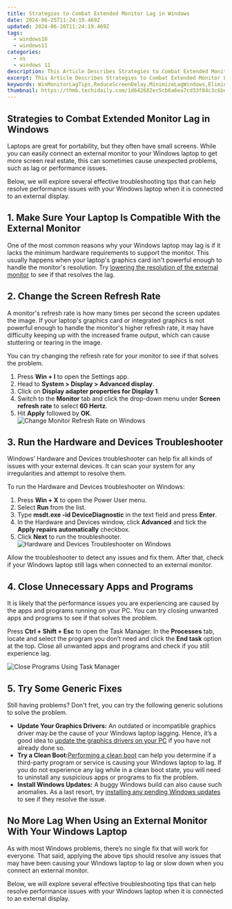 ```yaml
---
title: Strategies to Combat Extended Monitor Lag in Windows
date: 2024-06-25T11:24:19.469Z
updated: 2024-06-26T11:24:19.469Z
tags:
  - windows10
  - windows11
categories:
  - os
  - windows 11
description: This Article Describes Strategies to Combat Extended Monitor Lag in Windows
excerpt: This Article Describes Strategies to Combat Extended Monitor Lag in Windows
keywords: WinMonitorLagTips,ReduceScreenDelay,MinimizeLagWindows,EliminateMonitorHalt,LagFreeDisplay,QuickWinBoost,OptimalScreenSpeed
thumbnail: https://thmb.techidaily.com/1d642682ec5cb6a6ea7cd33f84c3c6bed241d468dfb7fb68a3c7508632db1da6.jpg
---
```


## Strategies to Combat Extended Monitor Lag in Windows

 Laptops are great for portability, but they often have small screens. While you can easily connect an external monitor to your Windows laptop to get more screen real estate, this can sometimes cause unexpected problems, such as lag or performance issues.

 Below, we will explore several effective troubleshooting tips that can help resolve performance issues with your Windows laptop when it is connected to an external display.

## 1\. Make Sure Your Laptop Is Compatible With the External Monitor

 One of the most common reasons why your Windows laptop may lag is if it lacks the minimum hardware requirements to support the monitor. This usually happens when your laptop's graphics card isn't powerful enough to handle the monitor's resolution. Try [lowering the resolution of the external monitor](https://www.makeuseof.com/windows-11-change-screen-resolution/) to see if that resolves the lag.

## 2\. Change the Screen Refresh Rate

 A monitor's refresh rate is how many times per second the screen updates the image. If your laptop's graphics card or integrated graphics is not powerful enough to handle the monitor's higher refresh rate, it may have difficulty keeping up with the increased frame output, which can cause stuttering or tearing in the image.

 You can try changing the refresh rate for your monitor to see if that solves the problem.

1. Press **Win + I** to open the Settings app.
2. Head to **System > Display > Advanced display**.
3. Click on **Display adapter properties for Display 1**.
4. Switch to the **Monitor** tab and click the drop-down menu under **Screen refresh rate** to select **60 Hertz**.
5. Hit **Apply** followed by **OK**.  
![Change Monitor Refresh Rate on Windows](https://static1.makeuseofimages.com/wordpress/wp-content/uploads/2023/10/change-monitor-refresh-rate-on-windows.jpg)

## 3\. Run the Hardware and Devices Troubleshooter

 Windows’ Hardware and Devices troubleshooter can help fix all kinds of issues with your external devices. It can scan your system for any irregularities and attempt to resolve them.

 To run the Hardware and Devices troubleshooter on Windows:

1. Press **Win + X** to open the Power User menu.
2. Select **Run** from the list.
3. Type **msdt.exe -id DeviceDiagnostic** in the text field and press **Enter**.
4. In the Hardware and Devices window, click **Advanced** and tick the **Apply repairs automatically** checkbox.
5. Click **Next** to run the troubleshooter.  
![Hardware and Devices Troubleshooter on Windows](https://static1.makeuseofimages.com/wordpress/wp-content/uploads/2023/01/hardware-and-devices-troubleshooter-on-windows.jpg)

 Allow the troubleshooter to detect any issues and fix them. After that, check if your Windows laptop still lags when connected to an external monitor.

## 4\. Close Unnecessary Apps and Programs

 It is likely that the performance issues you are experiencing are caused by the apps and programs running on your PC. You can try closing unwanted apps and programs to see if that solves the problem.

 Press **Ctrl + Shift + Esc** to open the Task Manager. In the **Processes** tab, locate and select the program you don’t need and click the **End task** option at the top. Close all unwanted apps and programs and check if you still experience lag.

![Close Programs Using Task Manager](https://static1.makeuseofimages.com/wordpress/wp-content/uploads/2023/04/close-programs-using-task-manager.jpg)

## 5\. Try Some Generic Fixes

 Still having problems? Don't fret, you can try the following generic solutions to solve the problem.

* **Update Your Graphics Drivers:** An outdated or incompatible graphics driver may be the cause of your Windows laptop lagging. Hence, it’s a good idea to [update the graphics drivers on your PC](https://www.makeuseof.com/update-graphics-drivers-in-windows-10/) if you have not already done so.
* **Try a Clean Boot:**[Performing a clean boot](https://www.makeuseof.com/how-perform-clean-boot-windows-10/) can help you determine if a third-party program or service is causing your Windows laptop to lag. If you do not experience any lag while in a clean boot state, you will need to uninstall any suspicious apps or programs to fix the problem.
* **Install Windows Updates:** A buggy Windows build can also cause such anomalies. As a last resort, try [installing any pending Windows updates](https://www.makeuseof.com/update-windows-manually/) to see if they resolve the issue.

## No More Lag When Using an External Monitor With Your Windows Laptop

 As with most Windows problems, there’s no single fix that will work for everyone. That said, applying the above tips should resolve any issues that may have been causing your Windows laptop to lag or slow down when you connect an external monitor.

 Below, we will explore several effective troubleshooting tips that can help resolve performance issues with your Windows laptop when it is connected to an external display.



<ins class="adsbygoogle"
      style="display:block"
      data-ad-client="ca-pub-7571918770474297"
      data-ad-slot="8358498916"
      data-ad-format="auto"
      data-full-width-responsive="true"></ins>